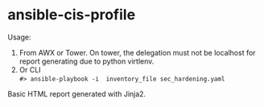 # ansible-cis-profile
Usage:
1. From AWX or Tower.
On tower, the delegation must not be localhost for report generating due to python virtlenv.
2. Or CLI  
```#> ansible-playbook -i  inventory_file sec_hardening.yaml```

Basic HTML report generated with Jinja2.
  
